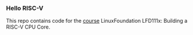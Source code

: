 ### Hello RISC-V

This repo contains code for the [course](https://training.linuxfoundation.org/training/building-a-riscv-cpu-core-lfd111x/) LinuxFoundation LFD111x: Building a RISC-V CPU Core.
